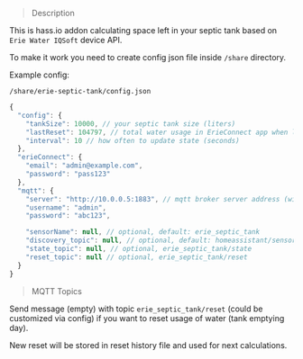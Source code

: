 > Description

This is hass.io addon calculating space left in your septic tank based on `Erie Water IQSoft` device API.

To make it work you need to create config json file inside `/share` directory.

Example config:

`/share/erie-septic-tank/config.json`

```javascript
{
  "config": {
    "tankSize": 10000, // your septic tank size (liters)
    "lastReset": 104797, // total water usage in ErieConnect app when last emptying happened
    "interval": 10 // how often to update state (seconds)
  },
  "erieConnect": {
    "email": "admin@example.com",
    "password": "pass123"
  },
  "mqtt": {
    "server": "http://10.0.0.5:1883", // mqtt broker server address (with port)
    "username": "admin",
    "password": "abc123",

    "sensorName": null, // optional, default: erie_septic_tank
    "discovery_topic": null, // optional, default: homeassistant/sensor/erie_septic_tank/space/config
    "state_topic": null, // optional, erie_septic_tank/state
    "reset_topic": null // optional, erie_septic_tank/reset
  }
}
```

> MQTT Topics

Send message (empty) with topic `erie_septic_tank/reset` (could be customized via config) if you want to reset usage of water (tank emptying day).

New reset will be stored in reset history file and used for next calculations.